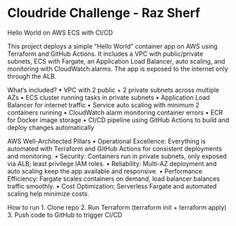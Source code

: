 # Cloudride Challenge - Raz Sherf
Hello World on AWS ECS with CI/CD

This project deploys a simple “Hello World” container app on AWS using Terraform and GitHub Actions. It includes a VPC with public/private subnets, ECS with Fargate, an Application Load Balancer, auto scaling, and monitoring with CloudWatch alarms. The app is exposed to the internet only through the ALB.

What’s included?
	•	VPC with 2 public + 2 private subnets across multiple AZs
	•	ECS cluster running tasks in private subnets
	•	Application Load Balancer for internet traffic
	•	Service auto scaling with minimum 2 containers running
	•	CloudWatch alarm monitoring container errors
	•	ECR for Docker image storage
	•	CI/CD pipeline using GitHub Actions to build and deploy changes automatically

AWS Well-Architected Pillars
	•	Operational Excellence: Everything is automated with Terraform and GitHub Actions for consistent deployments and monitoring.
	•	Security: Containers run in private subnets, only exposed via ALB; least privilege IAM roles.
	•	Reliability: Multi-AZ deployment and auto scaling keep the app available and responsive.
	•	Performance Efficiency: Fargate scales containers on demand, load balancer balances traffic smoothly.
	•	Cost Optimization: Serverless Fargate and automated scaling help minimize costs.

How to run
	1.	Clone repo
	2.	Run Terraform (terraform init + terraform apply)
	3.	Push code to GitHub to trigger CI/CD
